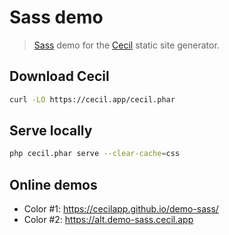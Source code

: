 # Sass demo

> [Sass](https://sass-lang.com) demo for the [Cecil](https://cecil.app) static site generator.

## Download Cecil

```bash
curl -LO https://cecil.app/cecil.phar
```

## Serve locally

```bash
php cecil.phar serve --clear-cache=css
```

## Online demos

- Color #1: <https://cecilapp.github.io/demo-sass/>
- Color #2: <https://alt.demo-sass.cecil.app>
